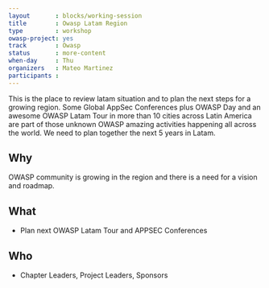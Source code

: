 ```yaml
---
layout       : blocks/working-session
title        : Owasp Latam Region
type         : workshop
owasp-project: yes
track        : Owasp
status       : more-content
when-day     : Thu
organizers   : Mateo Martinez
participants :
---
```


This is the place to review latam situation and to plan the next steps for a growing region. Some Global AppSec Conferences plus OWASP Day and an awesome OWASP Latam Tour in more than 10 cities across Latin America are part of those unknown OWASP amazing activities happening all across the world. We need to plan together the next 5 years in Latam.

## Why

OWASP community is growing in the region and there is a need for a vision and roadmap.

## What

- Plan next OWASP Latam Tour and APPSEC Conferences

## Who

* Chapter Leaders, Project Leaders, Sponsors
